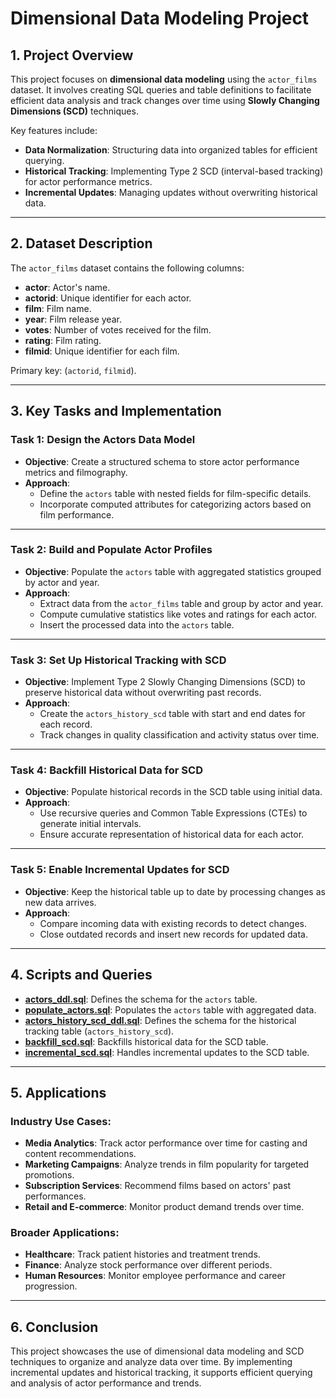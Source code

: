 # Dimensional Data Modeling Project

## 1. Project Overview  
This project focuses on **dimensional data modeling** using the `actor_films` dataset. It involves creating SQL queries and table definitions to facilitate efficient data analysis and track changes over time using **Slowly Changing Dimensions (SCD)** techniques.

Key features include:
- **Data Normalization**: Structuring data into organized tables for efficient querying.
- **Historical Tracking**: Implementing Type 2 SCD (interval-based tracking) for actor performance metrics.
- **Incremental Updates**: Managing updates without overwriting historical data.

---

## 2. Dataset Description  
The `actor_films` dataset contains the following columns:
- **actor**: Actor's name.
- **actorid**: Unique identifier for each actor.
- **film**: Film name.
- **year**: Film release year.
- **votes**: Number of votes received for the film.
- **rating**: Film rating.
- **filmid**: Unique identifier for each film.

Primary key: (`actorid`, `filmid`).

---

## 3. Key Tasks and Implementation

### Task 1: **Design the Actors Data Model**
- **Objective**: Create a structured schema to store actor performance metrics and filmography.
- **Approach**:  
  - Define the `actors` table with nested fields for film-specific details.  
  - Incorporate computed attributes for categorizing actors based on film performance.

---

### Task 2: **Build and Populate Actor Profiles**
- **Objective**: Populate the `actors` table with aggregated statistics grouped by actor and year.
- **Approach**:  
  - Extract data from the `actor_films` table and group by actor and year.  
  - Compute cumulative statistics like votes and ratings for each actor.
  - Insert the processed data into the `actors` table.

---

### Task 3: **Set Up Historical Tracking with SCD**
- **Objective**: Implement Type 2 Slowly Changing Dimensions (SCD) to preserve historical data without overwriting past records.
- **Approach**:  
  - Create the `actors_history_scd` table with start and end dates for each record.
  - Track changes in quality classification and activity status over time.

---

### Task 4: **Backfill Historical Data for SCD**
- **Objective**: Populate historical records in the SCD table using initial data.
- **Approach**:  
  - Use recursive queries and Common Table Expressions (CTEs) to generate initial intervals.
  - Ensure accurate representation of historical data for each actor.

---

### Task 5: **Enable Incremental Updates for SCD**
- **Objective**: Keep the historical table up to date by processing changes as new data arrives.
- **Approach**:  
  - Compare incoming data with existing records to detect changes.  
  - Close outdated records and insert new records for updated data.

---

## 4. Scripts and Queries  
- **[actors_ddl.sql](scripts/actors_ddl.sql)**: Defines the schema for the `actors` table.
- **[populate_actors.sql](scripts/populate_actors.sql)**: Populates the `actors` table with aggregated data.
- **[actors_history_scd_ddl.sql](scripts/actors_history_scd_ddl.sql)**: Defines the schema for the historical tracking table (`actors_history_scd`).
- **[backfill_scd.sql](scripts/backfill_scd.sql)**: Backfills historical data for the SCD table.
- **[incremental_scd.sql](scripts/incremental_scd.sql)**: Handles incremental updates to the SCD table.

---

## 5. Applications  
### Industry Use Cases:
- **Media Analytics**: Track actor performance over time for casting and content recommendations.
- **Marketing Campaigns**: Analyze trends in film popularity for targeted promotions.
- **Subscription Services**: Recommend films based on actors' past performances.
- **Retail and E-commerce**: Monitor product demand trends over time.

### Broader Applications:
- **Healthcare**: Track patient histories and treatment trends.
- **Finance**: Analyze stock performance over different periods.
- **Human Resources**: Monitor employee performance and career progression.

---

## 6. Conclusion  
This project showcases the use of dimensional data modeling and SCD techniques to organize and analyze data over time. By implementing incremental updates and historical tracking, it supports efficient querying and analysis of actor performance and trends.
